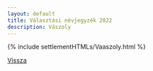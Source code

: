 ```yaml
---
layout: default
title: Választási névjegyzék 2022
description: Vászoly
---
```


{% include settlementHTMLs/Vaaszoly.html %}

[Vissza](../)